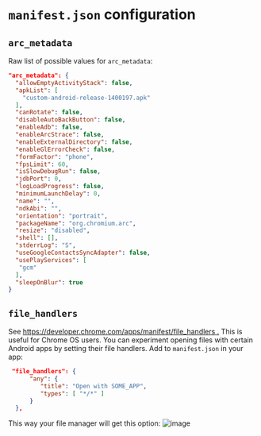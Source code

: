 # `manifest.json` configuration

## `arc_metadata`

Raw list of possible values for `arc_metadata`:

```json
"arc_metadata": {
  "allowEmptyActivityStack": false,
  "apkList": [
    "custom-android-release-1400197.apk"
  ],
  "canRotate": false,
  "disableAutoBackButton": false,
  "enableAdb": false,
  "enableArcStrace": false,
  "enableExternalDirectory": false,
  "enableGlErrorCheck": false,
  "formFactor": "phone",
  "fpsLimit": 60,
  "isSlowDebugRun": false,
  "jdbPort": 0,
  "logLoadProgress": false,
  "minimumLaunchDelay": 0,
  "name": "",
  "ndkAbi": "",
  "orientation": "portrait",
  "packageName": "org.chromium.arc",
  "resize": "disabled",
  "shell": [],
  "stderrLog": "S",
  "useGoogleContactsSyncAdapter": false,
  "usePlayServices": [
   "gcm"
  ],
  "sleepOnBlur": true
}
```

## `file_handlers`

See [https://developer.chrome.com/apps/manifest/file_handlers .](https://developer.chrome.com/apps/manifest/file_handlers)
This is useful for Chrome OS users. You can experiment opening files with certain Android apps by setting their file handlers.
Add to `manifest.json` in your app:

```json
 "file_handlers": {
      "any": {
         "title": "Open with SOME_APP",
         "types": [ "*/*" ]
      }
  },
```

This way your file manager will get this option:
![image](https://googledrive.com/host/0BzQL8Rq6oc8_bVpfc0hjM3BsVk0)